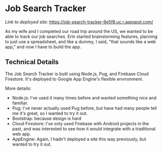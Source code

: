 # Job Search Tracker

_Link to deployed site_: <https://job-search-tracker-9e5f8.uc.r.appspot.com/>

As my wife and I completed our road trip around the US, we wanted to be able to track our job searches. Erin started brainstorming features, planning to just use a spreadsheet, and like a dummy, I said, "that sounds like a web app," and now I have to build the app.

## Technical Details

The Job Search Tracker is built using Node.js, Pug, and Firebase Cloud Firestore. It's deployed to Google App Engine's flexible environment.

More details:

- Node.js: I've used it many times before and wanted something nice and familiar.
- Pug: I've never actually used Pug before, but have had many people tell me it's great, so I wanted to try it out.
- Bootstrap: because design is hard
- Cloud Firestore: I've only used Firebase with Android projects in the past, and was interested to see how it would integrate with a traditional web app.
- AppEngine: Again, I hadn't deployed a site this way previously, but wanted to try it out.
